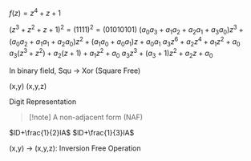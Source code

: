 
$f(z)=z^4+z+1$

$(z^3+z^2+z+1)^2 = (1111)^2 = (01010101)$
$(a_0a_3+a_1a_2+a_2a_1+a_3a_0)z^3+(a_0a_2+a_1a_1+a_2a_0)z^2+(a_1a_0+a_0a_1)z+a_0a_1$
$a_3z^6+a_2z^4+a_1z^2+a_0$
$a_3(z^3+z^2)+a_2(z+1)+a_1z^2+a_0$
$a_3z^3+(a_3+1)z^2+a_2z+a_0$

In binary field, Squ -> Xor (Square Free)

(x,y)
(x,y,z)

Digit Representation

> [!note] A non-adjacent form (NAF)
> 

$lD+\frac{1}{2}lA$
$lD+\frac{1}{3}lA$

(x,y) -> (x,y,z): Inversion Free Operation


